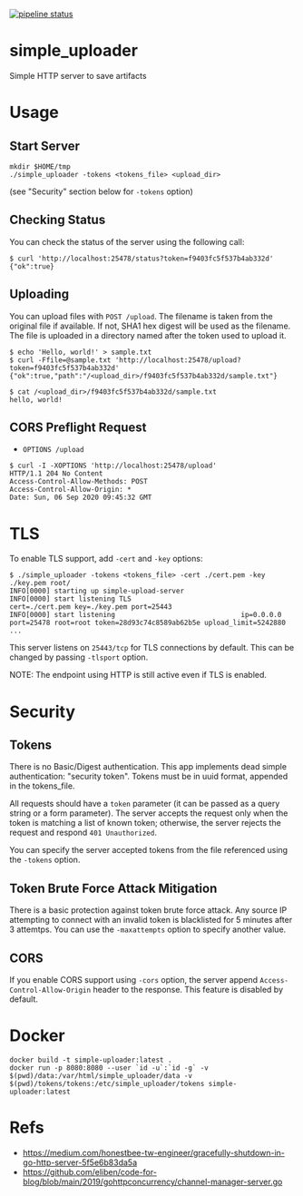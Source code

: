 [![pipeline status](https://gitlab.efficientip.com/data-factory/glake-simple-uploader/badges/main/pipeline.svg)](https://gitlab.efficientip.com/data-factory/glake-simple-uploader/-/commits/main)

# simple_uploader

Simple HTTP server to save artifacts

# Usage

## Start Server

```
mkdir $HOME/tmp
./simple_uploader -tokens <tokens_file> <upload_dir>
```

(see "Security" section below for `-tokens` option)

## Checking Status

You can check the status of the server using the following call:

```
$ curl 'http://localhost:25478/status?token=f9403fc5f537b4ab332d'
{"ok":true}
```

## Uploading

You can upload files with `POST /upload`.
The filename is taken from the original file if available.
If not, SHA1 hex digest will be used as the filename.
The file is uploaded in a directory named after the token used to upload it.

```
$ echo 'Hello, world!' > sample.txt
$ curl -Ffile=@sample.txt 'http://localhost:25478/upload?token=f9403fc5f537b4ab332d'
{"ok":true,"path":"/<upload_dir>/f9403fc5f537b4ab332d/sample.txt"}
```

```
$ cat /<upload_dir>/f9403fc5f537b4ab332d/sample.txt
hello, world!
```

## CORS Preflight Request

* `OPTIONS /upload`

```
$ curl -I -XOPTIONS 'http://localhost:25478/upload'
HTTP/1.1 204 No Content
Access-Control-Allow-Methods: POST
Access-Control-Allow-Origin: *
Date: Sun, 06 Sep 2020 09:45:32 GMT
```

# TLS

To enable TLS support, add `-cert` and `-key` options:

```
$ ./simple_uploader -tokens <tokens_file> -cert ./cert.pem -key ./key.pem root/
INFO[0000] starting up simple-upload-server
INFO[0000] start listening TLS                           cert=./cert.pem key=./key.pem port=25443
INFO[0000] start listening                               ip=0.0.0.0 port=25478 root=root token=28d93c74c8589ab62b5e upload_limit=5242880
...
```

This server listens on `25443/tcp` for TLS connections by default. This can be changed by passing `-tlsport` option.

NOTE: The endpoint using HTTP is still active even if TLS is enabled.

# Security

## Tokens

There is no Basic/Digest authentication.
This app implements dead simple authentication: "security token".
Tokens must be in uuid format, appended in the tokens_file.

All requests should have a `token` parameter (it can be passed as a query string or a form parameter).
The server accepts the request only when the token is matching a list of known token; otherwise, the server rejects the request and respond `401 Unauthorized`.

You can specify the server accepted tokens from the file referenced using the `-tokens` option.

## Token Brute Force Attack Mitigation

There is a basic protection against token brute force attack. Any source IP attempting to connect with an invalid token is blacklisted for 5 minutes after 3 attemtps.
You can use the `-maxattempts` option to specify another value.

## CORS

If you enable CORS support using `-cors` option, the server append `Access-Control-Allow-Origin` header to the response. This feature is disabled by default.

# Docker

```
docker build -t simple-uploader:latest .
docker run -p 8080:8080 --user `id -u`:`id -g` -v $(pwd)/data:/var/html/simple_uploader/data -v $(pwd)/tokens/tokens:/etc/simple_uploader/tokens simple-uploader:latest
```

# Refs
* https://medium.com/honestbee-tw-engineer/gracefully-shutdown-in-go-http-server-5f5e6b83da5a
* https://github.com/eliben/code-for-blog/blob/main/2019/gohttpconcurrency/channel-manager-server.go